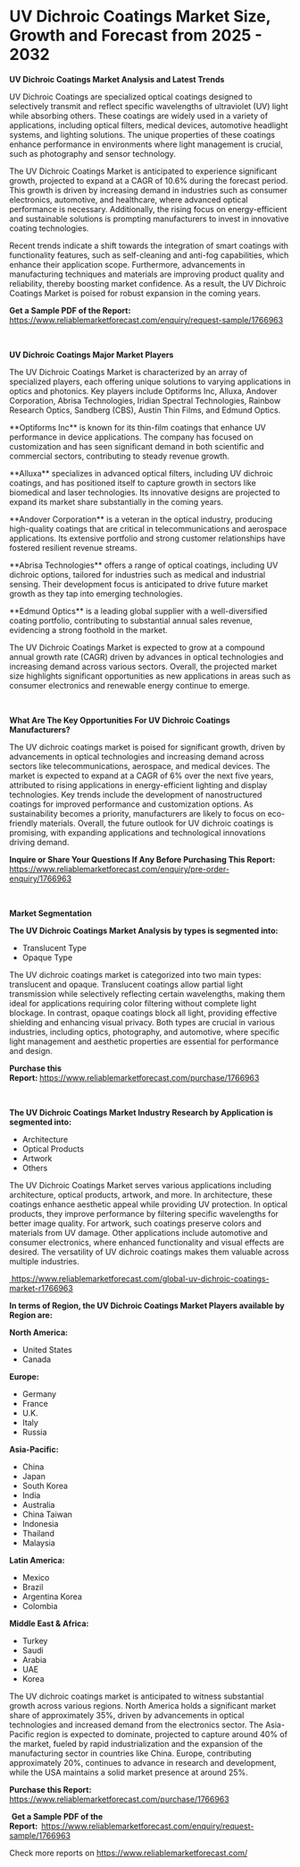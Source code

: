 <p><h1>UV Dichroic Coatings Market Size, Growth and Forecast from 2025 - 2032</h1></p><p><strong>UV Dichroic Coatings Market Analysis and Latest Trends</strong></p>
<p><p>UV Dichroic Coatings are specialized optical coatings designed to selectively transmit and reflect specific wavelengths of ultraviolet (UV) light while absorbing others. These coatings are widely used in a variety of applications, including optical filters, medical devices, automotive headlight systems, and lighting solutions. The unique properties of these coatings enhance performance in environments where light management is crucial, such as photography and sensor technology.</p><p>The UV Dichroic Coatings Market is anticipated to experience significant growth, projected to expand at a CAGR of 10.6% during the forecast period. This growth is driven by increasing demand in industries such as consumer electronics, automotive, and healthcare, where advanced optical performance is necessary. Additionally, the rising focus on energy-efficient and sustainable solutions is prompting manufacturers to invest in innovative coating technologies. </p><p>Recent trends indicate a shift towards the integration of smart coatings with functionality features, such as self-cleaning and anti-fog capabilities, which enhance their application scope. Furthermore, advancements in manufacturing techniques and materials are improving product quality and reliability, thereby boosting market confidence. As a result, the UV Dichroic Coatings Market is poised for robust expansion in the coming years.</p></p>
<p><strong>Get a Sample PDF of the Report:&nbsp;</strong> <a href="https://www.reliablemarketforecast.com/enquiry/request-sample/1766963?utm_campaign=2925&utm_medium=2&utm_source=Github&utm_content=ia&utm_term=03042025&utm_id=uv-dichroic-coatings">https://www.reliablemarketforecast.com/enquiry/request-sample/1766963</a></p>
<p>&nbsp;</p>
<p><strong>UV Dichroic Coatings Major Market Players</strong></p>
<p><p>The UV Dichroic Coatings Market is characterized by an array of specialized players, each offering unique solutions to varying applications in optics and photonics. Key players include Optiforms Inc, Alluxa, Andover Corporation, Abrisa Technologies, Iridian Spectral Technologies, Rainbow Research Optics, Sandberg (CBS), Austin Thin Films, and Edmund Optics.</p><p>**Optiforms Inc** is known for its thin-film coatings that enhance UV performance in device applications. The company has focused on customization and has seen significant demand in both scientific and commercial sectors, contributing to steady revenue growth. </p><p>**Alluxa** specializes in advanced optical filters, including UV dichroic coatings, and has positioned itself to capture growth in sectors like biomedical and laser technologies. Its innovative designs are projected to expand its market share substantially in the coming years.</p><p>**Andover Corporation** is a veteran in the optical industry, producing high-quality coatings that are critical in telecommunications and aerospace applications. Its extensive portfolio and strong customer relationships have fostered resilient revenue streams.</p><p>**Abrisa Technologies** offers a range of optical coatings, including UV dichroic options, tailored for industries such as medical and industrial sensing. Their development focus is anticipated to drive future market growth as they tap into emerging technologies.</p><p>**Edmund Optics** is a leading global supplier with a well-diversified coating portfolio, contributing to substantial annual sales revenue, evidencing a strong foothold in the market.</p><p>The UV Dichroic Coatings Market is expected to grow at a compound annual growth rate (CAGR) driven by advances in optical technologies and increasing demand across various sectors. Overall, the projected market size highlights significant opportunities as new applications in areas such as consumer electronics and renewable energy continue to emerge.</p></p>
<p>&nbsp;</p>
<p><strong>What Are The Key Opportunities For UV Dichroic Coatings Manufacturers?</strong></p>
<p><p>The UV dichroic coatings market is poised for significant growth, driven by advancements in optical technologies and increasing demand across sectors like telecommunications, aerospace, and medical devices. The market is expected to expand at a CAGR of 6% over the next five years, attributed to rising applications in energy-efficient lighting and display technologies. Key trends include the development of nanostructured coatings for improved performance and customization options. As sustainability becomes a priority, manufacturers are likely to focus on eco-friendly materials. Overall, the future outlook for UV dichroic coatings is promising, with expanding applications and technological innovations driving demand.</p></p>
<p><strong>Inquire or Share Your Questions If Any Before Purchasing This Report:</strong> <a href="https://www.reliablemarketforecast.com/enquiry/pre-order-enquiry/1766963?utm_campaign=2925&utm_medium=2&utm_source=Github&utm_content=ia&utm_term=03042025&utm_id=uv-dichroic-coatings">https://www.reliablemarketforecast.com/enquiry/pre-order-enquiry/1766963</a></p>
<p>&nbsp;</p>
<p><strong>Market Segmentation</strong></p>
<p><strong>The UV Dichroic Coatings Market Analysis by types is segmented into:</strong></p>
<p><ul><li>Translucent Type</li><li>Opaque Type</li></ul></p>
<p><p>The UV dichroic coatings market is categorized into two main types: translucent and opaque. Translucent coatings allow partial light transmission while selectively reflecting certain wavelengths, making them ideal for applications requiring color filtering without complete light blockage. In contrast, opaque coatings block all light, providing effective shielding and enhancing visual privacy. Both types are crucial in various industries, including optics, photography, and automotive, where specific light management and aesthetic properties are essential for performance and design.</p></p>
<p><strong>Purchase this Report:&nbsp;</strong><a href="https://www.reliablemarketforecast.com/purchase/1766963?utm_campaign=2925&utm_medium=2&utm_source=Github&utm_content=ia&utm_term=03042025&utm_id=uv-dichroic-coatings">https://www.reliablemarketforecast.com/purchase/1766963</a></p>
<p>&nbsp;</p>
<p><strong>The UV Dichroic Coatings Market Industry Research by Application is segmented into:</strong></p>
<p><ul><li>Architecture</li><li>Optical Products</li><li>Artwork</li><li>Others</li></ul></p>
<p><p>The UV Dichroic Coatings Market serves various applications including architecture, optical products, artwork, and more. In architecture, these coatings enhance aesthetic appeal while providing UV protection. In optical products, they improve performance by filtering specific wavelengths for better image quality. For artwork, such coatings preserve colors and materials from UV damage. Other applications include automotive and consumer electronics, where enhanced functionality and visual effects are desired. The versatility of UV dichroic coatings makes them valuable across multiple industries.</p></p>
<p><a href="https://www.reliablemarketforecast.com/global-uv-dichroic-coatings-market-r1766963?utm_campaign=2925&utm_medium=2&utm_source=Github&utm_content=ia&utm_term=03042025&utm_id=uv-dichroic-coatings">&nbsp;https://www.reliablemarketforecast.com/global-uv-dichroic-coatings-market-r1766963</a></p>
<p><strong>In terms of Region, the UV Dichroic Coatings Market Players available by Region are:</strong></p>
<p>
    <p> <strong> North America: </strong>
        <ul>
            <li>United States</li>
            <li>Canada</li>
        </ul>
        </p> 
    <p> <strong> Europe: </strong>
        <ul>
            <li>Germany</li>
            <li>France</li>
            <li>U.K.</li>
            <li>Italy</li>
            <li>Russia</li>
        </ul>
        </p> 
    <p> <strong> Asia-Pacific: </strong>
        <ul>
            <li>China</li>
            <li>Japan</li>
            <li>South Korea</li>
            <li>India</li>
            <li>Australia</li>
            <li>China Taiwan</li>
            <li>Indonesia</li>
            <li>Thailand</li>
            <li>Malaysia</li>
        </ul>
        </p> 
    <p> <strong> Latin America: </strong>
        <ul>
            <li>Mexico</li>
            <li>Brazil</li>
            <li>Argentina Korea</li>
            <li>Colombia</li>
        </ul>
        </p> 
    <p> <strong> Middle East & Africa: </strong>
        <ul>
            <li>Turkey</li>
            <li>Saudi</li>
            <li>Arabia</li>
            <li>UAE</li>
            <li>Korea</li>
        </ul>
    </p>
    </p>
<p><p>The UV dichroic coatings market is anticipated to witness substantial growth across various regions. North America holds a significant market share of approximately 35%, driven by advancements in optical technologies and increased demand from the electronics sector. The Asia-Pacific region is expected to dominate, projected to capture around 40% of the market, fueled by rapid industrialization and the expansion of the manufacturing sector in countries like China. Europe, contributing approximately 20%, continues to advance in research and development, while the USA maintains a solid market presence at around 25%.</p></p>
<p><strong>Purchase this Report: </strong><a href="https://www.reliablemarketforecast.com/purchase/1766963?utm_campaign=2925&utm_medium=2&utm_source=Github&utm_content=ia&utm_term=03042025&utm_id=uv-dichroic-coatings">https://www.reliablemarketforecast.com/purchase/1766963</a></p>
<p>&nbsp;<strong>Get a Sample PDF of the Report:&nbsp;&nbsp;</strong><a href="https://www.reliablemarketforecast.com/enquiry/request-sample/1766963?utm_campaign=2925&utm_medium=2&utm_source=Github&utm_content=ia&utm_term=03042025&utm_id=uv-dichroic-coatings">https://www.reliablemarketforecast.com/enquiry/request-sample/1766963</a></p>
<p><strong></strong></p>
<p>Check more reports on <a href="https://www.reliablemarketforecast.com/?utm_campaign=2925&utm_medium=2&utm_source=Github&utm_content=ia&utm_term=03042025&utm_id=uv-dichroic-coatings">https://www.reliablemarketforecast.com/</a></p>